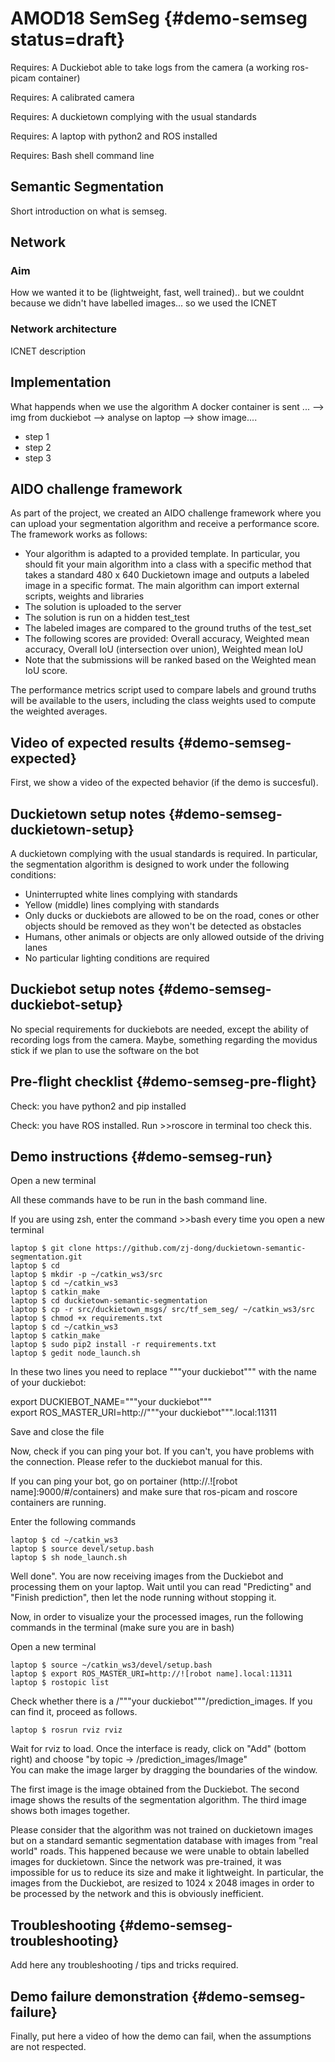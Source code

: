 # AMOD18 SemSeg {#demo-semseg status=draft}

<div class='requirements' markdown="1">

Requires: A Duckiebot able to take logs from the camera (a working ros-picam container)

Requires: A calibrated camera

Requires: A duckietown complying with the usual standards

Requires: A laptop with python2 and ROS installed

Requires: Bash shell command line

</div>

## Semantic Segmentation
Short introduction on what is semseg.

## Network
### Aim
How we wanted it to be (lightweight, fast, well trained).. but we couldnt because we didn't have labelled images...
so we used the ICNET

### Network architecture
ICNET description

## Implementation

What happends when we use the algorithm
A docker container is sent ... --> img from duckiebot --> analyse on laptop --> show image....

* step 1
* step 2
* step 3


## AIDO challenge framework
As part of the project, we created an AIDO challenge framework where you can upload your segmentation algorithm and receive a performance score.
The framework works as follows:
* Your algorithm is adapted to a provided template. In particular, you should fit your main algorithm into a class with a specific method that takes a standard 480 x 640 Duckietown image and outputs a labeled image in a specific format. The main algorithm can import external scripts, weights and libraries
* The solution is uploaded to the server
* The solution is run on a hidden test_test
* The labeled images are compared to the ground truths of the test_set
* The following scores are provided: Overall accuracy, Weighted mean accuracy, Overall IoU (intersection over union), Weighted mean IoU
* Note that the submissions will be ranked based on the Weighted mean IoU score.

The performance metrics script used to compare labels and ground truths will be available to the users, including the class weights used to compute the weighted averages.

## Video of expected results {#demo-semseg-expected}

First, we show a video of the expected behavior (if the demo is succesful).

## Duckietown setup notes {#demo-semseg-duckietown-setup}

A duckietown complying with the usual standards is required. In particular, the segmentation algorithm is designed to work under the following conditions:

* Uninterrupted white lines complying with standards
* Yellow (middle) lines complying with standards
* Only ducks or duckiebots are allowed to be on the road, cones or other objects should be removed as they won't be detected as obstacles
* Humans, other animals or objects are only allowed outside of the driving lanes
* No particular lighting conditions are required


## Duckiebot setup notes {#demo-semseg-duckiebot-setup}

No special requirements for duckiebots are needed, except the ability of recording logs from the camera.
Maybe, something regarding the movidus stick if we plan to use the software on the bot

## Pre-flight checklist {#demo-semseg-pre-flight}

Check: you have python2 and pip installed

Check: you have ROS installed. Run >>roscore in terminal too check this.

## Demo instructions {#demo-semseg-run}
Open a new terminal

All these commands have to be run in the bash command line.

If you are using zsh, enter the command >>bash every time you open a new terminal          


    laptop $ git clone https://github.com/zj-dong/duckietown-semantic-segmentation.git  
    laptop $ cd     
    laptop $ mkdir -p ~/catkin_ws3/src    
    laptop $ cd ~/catkin_ws3    
    laptop $ catkin_make    
    laptop $ cd duckietown-semantic-segmentation    
    laptop $ cp -r src/duckietown_msgs/ src/tf_sem_seg/ ~/catkin_ws3/src    
    laptop $ chmod +x requirements.txt    
    laptop $ cd ~/catkin_ws3    
    laptop $ catkin_make    
    laptop $ sudo pip2 install -r requirements.txt    
    laptop $ gedit node_launch.sh        


In these two lines you need to replace """your duckiebot""" with the name of your duckiebot:

export DUCKIEBOT_NAME="""your duckiebot"""  
export ROS_MASTER_URI=http://"""your duckiebot""".local:11311  

Save and close the file


Now, check if you can ping your bot. If you can't, you have problems with the connection. Please refer to the duckiebot manual for this.

If you can ping your bot, go on portainer (http://.![robot name]:9000/#/containers) and make sure that ros-picam and roscore containers are running.

Enter the following commands          

    laptop $ cd ~/catkin_ws3    
    laptop $ source devel/setup.bash    
    laptop $ sh node_launch.sh    

Well done". You are now receiving images from the Duckiebot and processing them on your laptop. Wait until you can read "Predicting" and "Finish prediction", then let the node running without stopping it.

Now, in order to visualize your the processed images, run the following commands in the terminal (make sure you are in bash)

Open a new terminal          

    laptop $ source ~/catkin_ws3/devel/setup.bash    
    laptop $ export ROS_MASTER_URI=http://![robot name].local:11311    
    laptop $ rostopic list        

Check whether there is a /"""your duckiebot"""/prediction_images. If you can find it, proceed as follows.        

    laptop $ rosrun rviz rviz          

Wait for rviz to load. Once the interface is ready, click on "Add" (bottom right) and choose "by topic -> /prediction_images/Image"  
You can make the image larger by dragging the boundaries of the window.

The first image is the image obtained from the Duckiebot. The second image shows the results of the segmentation algorithm. The third image shows both images together.

Please consider that the algorithm was not trained on duckietown images but on a standard semantic segmentation database with images from "real world" roads. This happened because we were unable to obtain labelled images for duckietown.
Since the network was pre-trained, it was impossible for us to reduce its size and make it lightweight. In particular, the images from the Duckiebot, are resized to 1024 x 2048 images in order to be processed by the network and this is obviously inefficient.


## Troubleshooting {#demo-semseg-troubleshooting}

Add here any troubleshooting / tips and tricks required.

## Demo failure demonstration {#demo-semseg-failure}

Finally, put here a video of how the demo can fail, when the assumptions are not respected.

